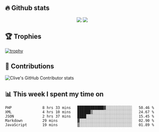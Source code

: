 ## &#128293; Github stats

<!-- GitHub Readme Streak Stats - https://github.com/DenverCoder1/github-readme-streak-stats -->
<p align="center">

<picture>
  <source 
    srcset="https://github-readme-stats.vercel.app/api?username=clivewalkden&count_private=true&show_icons=true&theme=darcula"
    media="(prefers-color-scheme: dark)"
  />
  <source
    srcset="https://github-readme-stats.vercel.app/api?username=clivewalkden&count_private=true&show_icons=true&theme=calm"
    media="(prefers-color-scheme: light), (prefers-color-scheme: no-preference)"
  />
  <img src="https://github-readme-stats.vercel.app/api?username=clivewalkden&count_private=true&show_icons=true&theme=darcula" />
</picture>

<a href="https://git.io/streak-stats" target="_blank">
  <img src="http://github-readme-streak-stats.herokuapp.com?user=clivewalkden&theme=darcula&date_format=j%20M%5B%20Y%5D" />
</a>

</p>

## &#127942; Trophies
[![trophy](https://github-profile-trophy.vercel.app/?username=clivewalkden&theme=onedark)](https://github.com/clivewalkden/github-profile-trophy)

## &#129309; Contributions
![Clive's GitHub Contributor stats](https://github-contributor-stats.vercel.app/api?username=clivewalkden)

## &#128202; This week I spent my time on
<!--START_SECTION:waka-->

```text
PHP              8 hrs 33 mins   ████████████▓░░░░░░░░░░░░   50.46 %
XML              4 hrs 10 mins   ██████▒░░░░░░░░░░░░░░░░░░   24.67 %
JSON             2 hrs 37 mins   ████░░░░░░░░░░░░░░░░░░░░░   15.45 %
Markdown         29 mins         ▓░░░░░░░░░░░░░░░░░░░░░░░░   02.90 %
JavaScript       19 mins         ▒░░░░░░░░░░░░░░░░░░░░░░░░   01.89 %
```

<!--END_SECTION:waka-->
